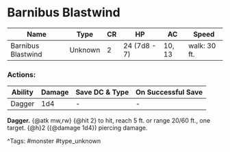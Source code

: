 # Barnibus Blastwind

| Name | Type | CR | HP | AC | Speed |
|------|------|----|----|----|-------|
| Barnibus Blastwind | Unknown | 2 | 24 (7d8 - 7) | 10, 13 | walk: 30 ft. |

### Actions:

| Ability | Damage | Save DC & Type | On Successful Save |
|---------|--------|----------------|--------------------|
| Dagger | 1d4 | - | - |


**Dagger.** {@atk mw,rw} {@hit 2} to hit, reach 5 ft. or range 20/60 ft., one target. {@h}2 ({@damage 1d4}) piercing damage.

^Tags: #monster #type_unknown